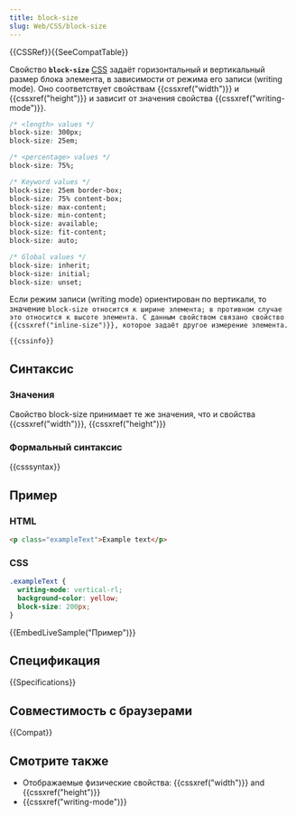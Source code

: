 ```yaml
---
title: block-size
slug: Web/CSS/block-size
---
```


{{CSSRef}}{{SeeCompatTable}}

Свойство **`block-size`** [CSS](/ru/docs/Web/CSS) задаёт горизонтальный и вертикальный размер блока элемента, в зависимости от режима его записи (writing mode). Оно соответствует свойствам {{cssxref("width")}} и {{cssxref("height")}} и зависит от значения свойства {{cssxref("writing-mode")}}.

```css
/* <length> values */
block-size: 300px;
block-size: 25em;

/* <percentage> values */
block-size: 75%;

/* Keyword values */
block-size: 25em border-box;
block-size: 75% content-box;
block-size: max-content;
block-size: min-content;
block-size: available;
block-size: fit-content;
block-size: auto;

/* Global values */
block-size: inherit;
block-size: initial;
block-size: unset;
```

Если режим записи (writing mode) ориентирован по вертикали, то значение `block-size относится к ширине элемента; в противном случае это относится к высоте элемента. С данным свойством связано свойство {{cssxref("inline-size")}}, которое задаёт другое измерение элемента.`

`{{cssinfo}}`

## Синтаксис

### Значения

Свойство block-size принимает те же значения, что и свойства {{cssxref("width")}}, {{cssxref("height")}}

### Формальный синтаксис

{{csssyntax}}

## Пример

### HTML

```html
<p class="exampleText">Example text</p>
```

### CSS

```css
.exampleText {
  writing-mode: vertical-rl;
  background-color: yellow;
  block-size: 200px;
}
```

{{EmbedLiveSample("Пример")}}

## Спецификация

{{Specifications}}

## Совместимость с браузерами

{{Compat}}

## Смотрите также

- Отображаемые физические свойства: {{cssxref("width")}} and {{cssxref("height")}}
- {{cssxref("writing-mode")}}
